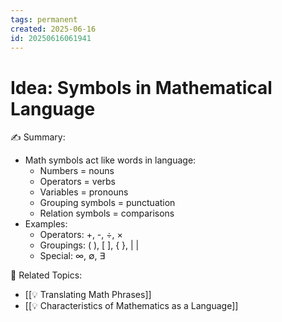```yaml
---
tags: permanent
created: 2025-06-16
id: 20250616061941
---
```


# Idea: Symbols in Mathematical Language

✍ Summary:
- Math symbols act like words in language:
  - Numbers = nouns
  - Operators = verbs
  - Variables = pronouns
  - Grouping symbols = punctuation
  - Relation symbols = comparisons
- Examples:
  - Operators: +, -, ÷, ×
  - Groupings: ( ), [ ], { }, | |
  - Special: ∞, ∅, ∃

👀 Related Topics:
- [[💡 Translating Math Phrases]]
- [[💡 Characteristics of Mathematics as a Language]]
